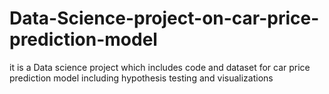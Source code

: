 # Data-Science-project-on-car-price-prediction-model
it is a Data science project which includes code and dataset for car price prediction model including hypothesis testing and visualizations
